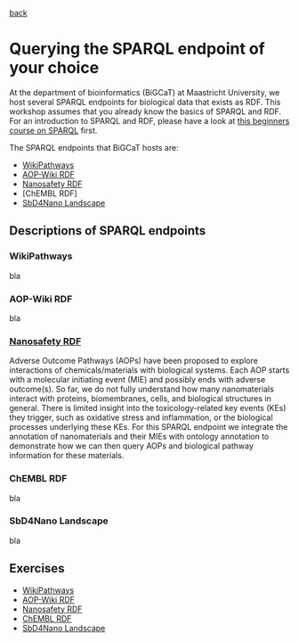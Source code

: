 [back](../README.md) 
# Querying the SPARQL endpoint of your choice

At the department of bioinformatics (BiGCaT) at Maastricht University, we host several SPARQL endpoints for biological data that exists as RDF. This workshop assumes that you already know the basics of SPARQL and RDF. For an introduction to SPARQL and RDF, please have a look at [this beginners course on SPARQL](https://bigcat-um.github.io/SPARQLTutorialBioSB2019/) first. 

The SPARQL endpoints that BiGCaT hosts are:
- [WikiPathways](https://sparql.wikipathways.org/)
- [AOP-Wiki RDF](https://aopwiki.rdf.bigcat-bioinformatics.org/)
- [Nanosafety RDF](https://nanosafety.rdf.bigcat-bioinformatics.org/)
- [ChEMBL RDF]
- [SbD4Nano Landscape](https://sbd4nanolandscape.rdf.bigcat-bioinformatics.org/sparql)

## Descriptions of SPARQL endpoints
### WikiPathways
bla

### AOP-Wiki RDF
bla

### [Nanosafety RDF](https://nanosafety.rdf.bigcat-bioinformatics.org/)
Adverse Outcome Pathways (AOPs) have been proposed to explore interactions of chemicals/materials with biological systems. Each AOP starts with a molecular initiating event (MIE) and possibly ends with adverse outcome(s). So far, we do not fully understand how many nanomaterials interact with proteins, biomembranes, cells, and biological structures in general. There is limited insight into the toxicology-related key events (KEs) they trigger, such as oxidative stress and inflammation, or the biological processes underlying these KEs. For this SPARQL endpoint we integrate the annotation of nanomaterials and their MIEs with ontology annotation to demonstrate how we can then query AOPs and biological pathway information for these materials.

### ChEMBL RDF
bla

### SbD4Nano Landscape 
bla

## Exercises
- [WikiPathways]()
- [AOP-Wiki RDF](./AOP-Wiki.md)
- [Nanosafety RDF](./NanosafetyRDF.md)
- [ChEMBL RDF]()
- [SbD4Nano Landscape]()

